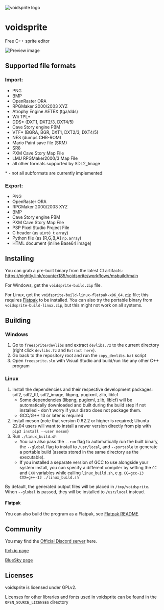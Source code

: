 ![voidsprite logo](freesprite/assets/mainlogo.png)

# voidsprite

Free C++ sprite editor

![Preview image](img_preview_1.png)

## Supported file formats
### Import:
- PNG
- BMP
- OpenRaster ORA
- RPGMaker 2000/2003 XYZ
- Atrophy Engine AETEX (tga/dds)
- Wii TPL*
- DDS* (DXT1, DXT2/3, DXT4/5)
- Cave Story engine PBM
- VTF* (BGRA, BGR, DXT1, DXT2/3, DXT4/5)
- NES (dumps CHR-ROM)
- Mario Paint save file (SRM)
- SR8 
- PXM Cave Story Map File
- LMU RPGMaker2000/3 Map File
- all other formats supported by SDL2_Image

\* - not all subformats are currently implemented   

### Export:
- PNG
- OpenRaster ORA
- RPGMaker 2000/2003 XYZ
- BMP
- Cave Story engine PBM
- PXM Cave Story Map File
- PSP Pixel Studio Project File
- C header (as `uint8_t` array)
- Python file (as [R,G,B,A] `np.array`)
- HTML document (inline Base64 image)

## Installing

You can grab a pre-built binary from the latest CI artifacts: https://nightly.link/counter185/voidsprite/workflows/msbuild/main

For Windows, get the `voidsprite-build.zip` file.

For Linux, get the `voidsprite-build-linux-flatpak-x86_64.zip` file; this requires [Flatpak](https://flatpak.org) to be installed. You can also try the portable binary from `voidsprite-build-linux.zip`, but this might not work on all systems.

## Building

### Windows

1. Go to `freesprite/devlibs` and extract `devlibs.7z` to the current directory (right click `devlibs.7z` and `Extract here`).
2. Go back to the repository root and run the `copy_devlibs.bat` script
3. Open `freesprite.sln` with Visual Studio and build/run like any other C++ program

### Linux

1. Install the dependencies and their respective development packages: sdl2, sdl2_ttf, sdl2_image, libpng, pugixml, zlib, liblcf
   * Some dependencies (libpng, pugixml, zlib, liblcf) will be automatically downloaded and built during the build step if not installed - don't worry if your distro does not package them.
   * GCC/G++ 13 or later is required
2. Install meson (note that version 0.62.2 or higher is required; Ubuntu 22.04 users will want to install a newer version directly from pip with `pip3 install --user meson`)
3. Run `./linux_build.sh`
   * You can also pass the `--run` flag to automatically run the built binary, the `--global` flag to install to `/usr/local`, and `--portable` to generate a portable build (assets stored in the same directory as the executable).
   * If you installed a separate version of GCC to use alongside your system install, you can specify a different compiler by setting the `CC` and `CXX` variables while calling `linux_build.sh`, e.g. `CC=gcc-13 CXX=g++-13 ./linux_build.sh`

By default, the generated output files will be placed in `/tmp/voidsprite`. When `--global` is passed, they will be installed to `/usr/local` instead.

#### Flatpak

You can also build the program as a Flatpak, see [Flatpak README](https://github.com/counter185/voidsprite/blob/main/freesprite/linux/flatpak/README.md).

## Community

You may find the [Official Discord server](https://discord.gg/c5SndMJKj2) here.

[Itch.io page](https://cntrpl.itch.io/voidsprite)

[BlueSky page](https://voidsprite.bsky.social/)


## Licenses

voidsprite is licensed under GPLv2.

Licenses for other libraries and fonts used in voidsprite can be found in the `OPEN_SOURCE_LICENSES` directory

